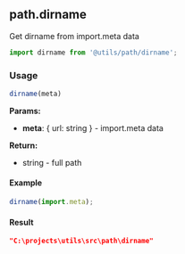## path.dirname

Get dirname from import.meta data

```javascript
import dirname from '@utils/path/dirname';
```

### Usage

```javascript
dirname(meta)
```

**Params:**

* **meta**: { url: string } - import.meta data

**Return:**

* string - full path

#### Example

```javascript
dirname(import.meta);
```

#### Result

```json
"C:\projects\utils\src\path\dirname"
```